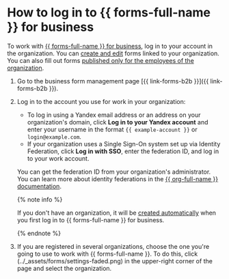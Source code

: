# How to log in to {{ forms-full-name }} for business

To work with [{{ forms-full-name }} for business](forms-for-org.md), log in to your account in the organization. You can [create and edit](new-form.md) forms linked to your organization. You can also fill out forms [published only for the employees of the organization](restrictions.md#sec_access).

1. Go to the business form management page [{{ link-forms-b2b }}]({{ link-forms-b2b }}).

1. Log in to the account you use for work in your organization:
   - To log in using a Yandex email address or an address on your organization's domain, click **Log in to your Yandex account** and enter your username in the format `{{ example-account }}` or `login@example.com`.
   - If your organization uses a Single Sign-On system set up via Identity Federation, click **Log in with SSO**, enter the federation ID, and log in to your work account.

   You can get the federation ID from your organization's administrator. You can learn more about identity federations in the [{{ org-full-name }} documentation](../organization/add-federation.md).

   {% note info %}

   If you don't have an organization, it will be [created automatically](enable-forms.md) when you first log in to {{ forms-full-name }} for business.

   {% endnote %}

1. If you are registered in several organizations, choose the one you're going to use to work with {{ forms-full-name }}. To do this, click (../_assets/forms/settings-faded.png) in the upper-right corner of the page and select the organization.

